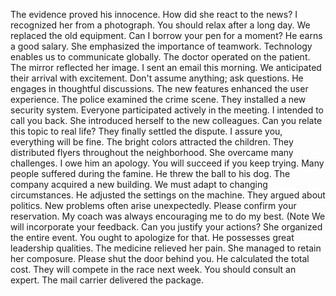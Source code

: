 The evidence proved his innocence.
How did she react to the news?
I recognized her from a photograph.
You should relax after a long day.
We replaced the old equipment.
Can I borrow your pen for a moment?
He earns a good salary.
She emphasized the importance of teamwork.
Technology enables us to communicate globally.
The doctor operated on the patient.
The mirror reflected her image.
I sent an email this morning.
We anticipated their arrival with excitement.
Don't assume anything; ask questions.
He engages in thoughtful discussions.
The new features enhanced the user experience.
The police examined the crime scene.
They installed a new security system.
Everyone participated actively in the meeting.
I intended to call you back.
She introduced herself to the new colleagues.
Can you relate this topic to real life?
They finally settled the dispute.
I assure you, everything will be fine.
The bright colors attracted the children.
They distributed flyers throughout the neighborhood.
She overcame many challenges.
I owe him an apology.
You will succeed if you keep trying.
Many people suffered during the famine.
He threw the ball to his dog.
The company acquired a new building.
We must adapt to changing circumstances.
He adjusted the settings on the machine.
They argued about politics.
New problems often arise unexpectedly.
Please confirm your reservation.
My coach was always encouraging me to do my best. (Note
We will incorporate your feedback.
Can you justify your actions?
She organized the entire event.
You ought to apologize for that.
He possesses great leadership qualities.
The medicine relieved her pain.
She managed to retain her composure.
Please shut the door behind you.
He calculated the total cost.
They will compete in the race next week.
You should consult an expert.
The mail carrier delivered the package.
